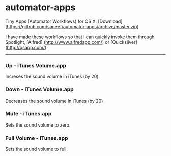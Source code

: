 automator-apps
==============

Tiny Apps (Automator Workflows) for OS X. [Download] [https://github.com/saneef/automator-apps/archive/master.zip]

I have made these workflows so that I can quickly invoke them through Spotlight, [Alfred] (http://www.alfredapp.com/) or [Quicksilver] (http://qsapp.com/).

-----------------------------

### Up - iTunes Volume.app
Increses the sound volume in iTunes (by 20)

### Down - iTunes Volume.app
Decreases the sound volume in iTunes (by 20)

### Mute - iTunes.app
Sets the sound volume to zero.

### Full Volume - iTunes.app
Sets the sound volume to full.